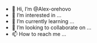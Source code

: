 - 👋 Hi, I’m @Alex-orehovo
- 👀 I’m interested in ...
- 🌱 I’m currently learning ...
- 💞️ I’m looking to collaborate on ...
- 📫 How to reach me ...

<!---
Alex-orehovo/Alex-orehovo is a ✨ special ✨ repository because its `README.md` (this file) appears on your GitHub profile.
You can click the Preview link to take a look at your changes.
--->
